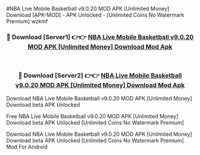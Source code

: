 #NBA Live Mobile Basketball v9.0.20 MOD APK [Unlimited Money] Download [APK-MOD] - APK Unlocked - [Unlimited Coins No Watermark Premium] wzkmf



<div align="center">

<h3>🔴 Download [Server1] 👉👉 <a href="https://momento.my/?title=NBA_Live_Mobile_Basketball_v9.0.20_MOD_APK_[Unlimited_Money]_Download">NBA Live Mobile Basketball v9.0.20 MOD APK [Unlimited Money] Download Mod Apk</a></h3><br>

<h3>🔴 Download [Server2] 👉👉 <a href="https://momento.my/?title=NBA_Live_Mobile_Basketball_v9.0.20_MOD_APK_[Unlimited_Money]_Download">NBA Live Mobile Basketball v9.0.20 MOD APK [Unlimited Money] Download Mod Apk</a></h3>
</div>



Download NBA Live Mobile Basketball v9.0.20 MOD APK [Unlimited Money] Download beta APK Unlocked

Free NBA Live Mobile Basketball v9.0.20 MOD APK [Unlimited Money] Download beta APK Unlocked [Unlimited Coins No Watermark Premium]

Download NBA Live Mobile Basketball v9.0.20 MOD APK [Unlimited Money] Download beta APK Unlocked [Unlimited Coins No Watermark Premium] Mod For Android
